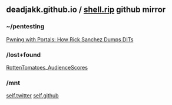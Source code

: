 ## deadjakk.github.io / [shell.rip](http://shell.rip) github mirror

### ~/pentesting

[Pwning with Portals: How Rick Sanchez Dumps DITs](https://github.com/deadjakk/deadjakk.github.io/pivoting.md)

### /lost+found

[RottenTomatoes_AudienceScores](https://github.com/deadjakk/deadjakk.github.io/audience.html)

### /mnt
[self.twitter](https://twitter.com/deadjakk)
[self.github](https://github.com/deadjakk)
